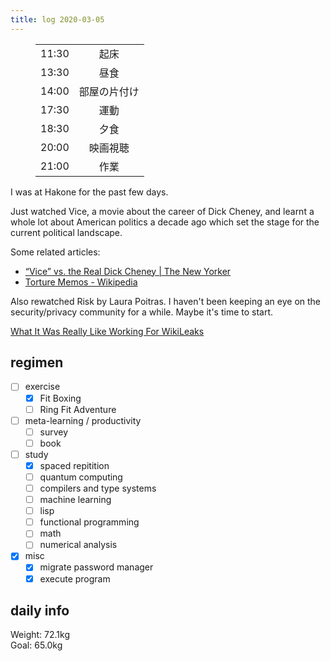 ```yaml
---
title: log 2020-03-05
---
```


<section>

<figure>

|||
|:-|:-:|
|11:30|起床|
|13:30|昼食|
|14:00|部屋の片付け|
|17:30|運動|
|18:30|夕食|
|20:00|映画視聴|
|21:00|作業|

</figure>

I was at Hakone for the past few days.

Just watched Vice, a movie about the career of Dick Cheney, and learnt a whole lot
about American politics a decade ago which set the stage for the current
political landscape.

Some related articles:

- [“Vice” vs. the Real Dick Cheney | The New Yorker](https://www.newyorker.com/news/daily-comment/vice-vs-the-real-dick-cheney)
- [Torture Memos - Wikipedia](https://en.wikipedia.org/wiki/Torture_Memos#March_14,_2003,_Memo_from_John_Yoo_to_DOD_re:_Interrogation_methods_overseas)

Also rewatched Risk by Laura Poitras. I haven't been keeping an eye on the
security/privacy community for a while. Maybe it's time to start.

[What It Was Really Like Working For WikiLeaks](https://www.refinery29.com/en-gb/wikileaks-sarah-harrison)

</section>

## regimen

- [ ] exercise
  - [x] Fit Boxing
  - [ ] Ring Fit Adventure
- [ ] meta-learning / productivity
  - [ ] survey
  - [ ] book
- [ ] study
  - [x] spaced repitition
  - [ ] quantum computing
  - [ ] compilers and type systems
  - [ ] machine learning
  - [ ] lisp
  - [ ] functional programming
  - [ ] math
  - [ ] numerical analysis
- [x] misc
  - [x] migrate password manager
  - [x] execute program

## daily info

Weight: 72.1kg  
Goal: 65.0kg
